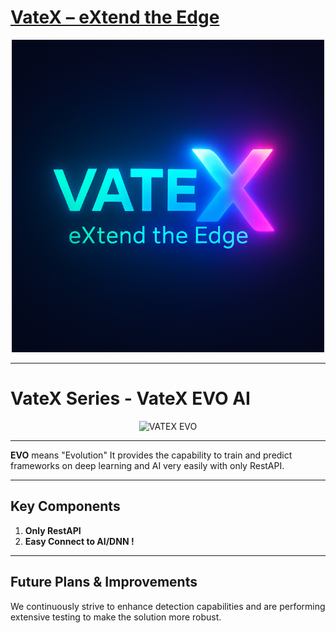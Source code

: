 # [VateX – eXtend the Edge](https://github.com/lastime1650/VateX)

<div align="center">
  <img
    src="https://github.com/lastime1650/VateX/blob/main/images/VATEX.png"
    alt="VATEX LOGO"
    width="500"
  />
</div>

---

# VateX Series - VateX EVO AI

<div align="center">
  <img
    src="https://github.com/lastime1650/VateX/blob/mainv2/images/VATEX_EVO_AI.png"
    alt="VATEX EVO"
    width="400"
  />
</div>

---

**EVO** means "Evolution"
It provides the capability to train and predict frameworks on deep learning and AI very easily with only RestAPI.

---

## Key Components

1. **Only RestAPI**
2. **Easy Connect to AI/DNN !**

---

## Future Plans & Improvements

We continuously strive to enhance detection capabilities and are performing extensive testing to make the solution more robust.

